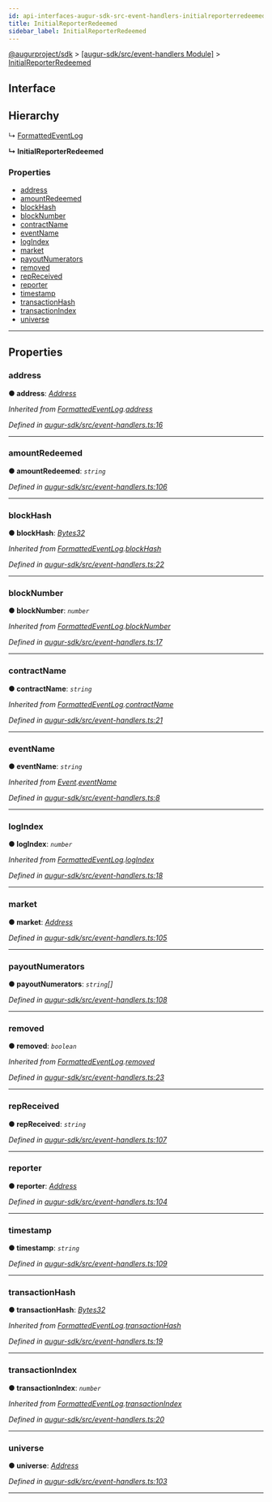 ```yaml
---
id: api-interfaces-augur-sdk-src-event-handlers-initialreporterredeemed
title: InitialReporterRedeemed
sidebar_label: InitialReporterRedeemed
---
```


[@augurproject/sdk](api-readme.md) > [[augur-sdk/src/event-handlers Module]](api-modules-augur-sdk-src-event-handlers-module.md) > [InitialReporterRedeemed](api-interfaces-augur-sdk-src-event-handlers-initialreporterredeemed.md)

## Interface

## Hierarchy

↳  [FormattedEventLog](api-interfaces-augur-sdk-src-event-handlers-formattedeventlog.md)

**↳ InitialReporterRedeemed**

### Properties

* [address](api-interfaces-augur-sdk-src-event-handlers-initialreporterredeemed.md#address)
* [amountRedeemed](api-interfaces-augur-sdk-src-event-handlers-initialreporterredeemed.md#amountredeemed)
* [blockHash](api-interfaces-augur-sdk-src-event-handlers-initialreporterredeemed.md#blockhash)
* [blockNumber](api-interfaces-augur-sdk-src-event-handlers-initialreporterredeemed.md#blocknumber)
* [contractName](api-interfaces-augur-sdk-src-event-handlers-initialreporterredeemed.md#contractname)
* [eventName](api-interfaces-augur-sdk-src-event-handlers-initialreporterredeemed.md#eventname)
* [logIndex](api-interfaces-augur-sdk-src-event-handlers-initialreporterredeemed.md#logindex)
* [market](api-interfaces-augur-sdk-src-event-handlers-initialreporterredeemed.md#market)
* [payoutNumerators](api-interfaces-augur-sdk-src-event-handlers-initialreporterredeemed.md#payoutnumerators)
* [removed](api-interfaces-augur-sdk-src-event-handlers-initialreporterredeemed.md#removed)
* [repReceived](api-interfaces-augur-sdk-src-event-handlers-initialreporterredeemed.md#repreceived)
* [reporter](api-interfaces-augur-sdk-src-event-handlers-initialreporterredeemed.md#reporter)
* [timestamp](api-interfaces-augur-sdk-src-event-handlers-initialreporterredeemed.md#timestamp)
* [transactionHash](api-interfaces-augur-sdk-src-event-handlers-initialreporterredeemed.md#transactionhash)
* [transactionIndex](api-interfaces-augur-sdk-src-event-handlers-initialreporterredeemed.md#transactionindex)
* [universe](api-interfaces-augur-sdk-src-event-handlers-initialreporterredeemed.md#universe)

---

## Properties

<a id="address"></a>

###  address

**● address**: *[Address](api-modules-augur-sdk-src-event-handlers-module.md#address)*

*Inherited from [FormattedEventLog](api-interfaces-augur-sdk-src-event-handlers-formattedeventlog.md).[address](api-interfaces-augur-sdk-src-event-handlers-formattedeventlog.md#address)*

*Defined in [augur-sdk/src/event-handlers.ts:16](https://github.com/AugurProject/augur/blob/304ca83772/packages/augur-sdk/src/event-handlers.ts#L16)*

___
<a id="amountredeemed"></a>

###  amountRedeemed

**● amountRedeemed**: *`string`*

*Defined in [augur-sdk/src/event-handlers.ts:106](https://github.com/AugurProject/augur/blob/304ca83772/packages/augur-sdk/src/event-handlers.ts#L106)*

___
<a id="blockhash"></a>

###  blockHash

**● blockHash**: *[Bytes32](api-modules-augur-sdk-src-event-handlers-module.md#bytes32)*

*Inherited from [FormattedEventLog](api-interfaces-augur-sdk-src-event-handlers-formattedeventlog.md).[blockHash](api-interfaces-augur-sdk-src-event-handlers-formattedeventlog.md#blockhash)*

*Defined in [augur-sdk/src/event-handlers.ts:22](https://github.com/AugurProject/augur/blob/304ca83772/packages/augur-sdk/src/event-handlers.ts#L22)*

___
<a id="blocknumber"></a>

###  blockNumber

**● blockNumber**: *`number`*

*Inherited from [FormattedEventLog](api-interfaces-augur-sdk-src-event-handlers-formattedeventlog.md).[blockNumber](api-interfaces-augur-sdk-src-event-handlers-formattedeventlog.md#blocknumber)*

*Defined in [augur-sdk/src/event-handlers.ts:17](https://github.com/AugurProject/augur/blob/304ca83772/packages/augur-sdk/src/event-handlers.ts#L17)*

___
<a id="contractname"></a>

###  contractName

**● contractName**: *`string`*

*Inherited from [FormattedEventLog](api-interfaces-augur-sdk-src-event-handlers-formattedeventlog.md).[contractName](api-interfaces-augur-sdk-src-event-handlers-formattedeventlog.md#contractname)*

*Defined in [augur-sdk/src/event-handlers.ts:21](https://github.com/AugurProject/augur/blob/304ca83772/packages/augur-sdk/src/event-handlers.ts#L21)*

___
<a id="eventname"></a>

###  eventName

**● eventName**: *`string`*

*Inherited from [Event](api-interfaces-augur-sdk-src-event-handlers-event.md).[eventName](api-interfaces-augur-sdk-src-event-handlers-event.md#eventname)*

*Defined in [augur-sdk/src/event-handlers.ts:8](https://github.com/AugurProject/augur/blob/304ca83772/packages/augur-sdk/src/event-handlers.ts#L8)*

___
<a id="logindex"></a>

###  logIndex

**● logIndex**: *`number`*

*Inherited from [FormattedEventLog](api-interfaces-augur-sdk-src-event-handlers-formattedeventlog.md).[logIndex](api-interfaces-augur-sdk-src-event-handlers-formattedeventlog.md#logindex)*

*Defined in [augur-sdk/src/event-handlers.ts:18](https://github.com/AugurProject/augur/blob/304ca83772/packages/augur-sdk/src/event-handlers.ts#L18)*

___
<a id="market"></a>

###  market

**● market**: *[Address](api-modules-augur-sdk-src-event-handlers-module.md#address)*

*Defined in [augur-sdk/src/event-handlers.ts:105](https://github.com/AugurProject/augur/blob/304ca83772/packages/augur-sdk/src/event-handlers.ts#L105)*

___
<a id="payoutnumerators"></a>

###  payoutNumerators

**● payoutNumerators**: *`string`[]*

*Defined in [augur-sdk/src/event-handlers.ts:108](https://github.com/AugurProject/augur/blob/304ca83772/packages/augur-sdk/src/event-handlers.ts#L108)*

___
<a id="removed"></a>

###  removed

**● removed**: *`boolean`*

*Inherited from [FormattedEventLog](api-interfaces-augur-sdk-src-event-handlers-formattedeventlog.md).[removed](api-interfaces-augur-sdk-src-event-handlers-formattedeventlog.md#removed)*

*Defined in [augur-sdk/src/event-handlers.ts:23](https://github.com/AugurProject/augur/blob/304ca83772/packages/augur-sdk/src/event-handlers.ts#L23)*

___
<a id="repreceived"></a>

###  repReceived

**● repReceived**: *`string`*

*Defined in [augur-sdk/src/event-handlers.ts:107](https://github.com/AugurProject/augur/blob/304ca83772/packages/augur-sdk/src/event-handlers.ts#L107)*

___
<a id="reporter"></a>

###  reporter

**● reporter**: *[Address](api-modules-augur-sdk-src-event-handlers-module.md#address)*

*Defined in [augur-sdk/src/event-handlers.ts:104](https://github.com/AugurProject/augur/blob/304ca83772/packages/augur-sdk/src/event-handlers.ts#L104)*

___
<a id="timestamp"></a>

###  timestamp

**● timestamp**: *`string`*

*Defined in [augur-sdk/src/event-handlers.ts:109](https://github.com/AugurProject/augur/blob/304ca83772/packages/augur-sdk/src/event-handlers.ts#L109)*

___
<a id="transactionhash"></a>

###  transactionHash

**● transactionHash**: *[Bytes32](api-modules-augur-sdk-src-event-handlers-module.md#bytes32)*

*Inherited from [FormattedEventLog](api-interfaces-augur-sdk-src-event-handlers-formattedeventlog.md).[transactionHash](api-interfaces-augur-sdk-src-event-handlers-formattedeventlog.md#transactionhash)*

*Defined in [augur-sdk/src/event-handlers.ts:19](https://github.com/AugurProject/augur/blob/304ca83772/packages/augur-sdk/src/event-handlers.ts#L19)*

___
<a id="transactionindex"></a>

###  transactionIndex

**● transactionIndex**: *`number`*

*Inherited from [FormattedEventLog](api-interfaces-augur-sdk-src-event-handlers-formattedeventlog.md).[transactionIndex](api-interfaces-augur-sdk-src-event-handlers-formattedeventlog.md#transactionindex)*

*Defined in [augur-sdk/src/event-handlers.ts:20](https://github.com/AugurProject/augur/blob/304ca83772/packages/augur-sdk/src/event-handlers.ts#L20)*

___
<a id="universe"></a>

###  universe

**● universe**: *[Address](api-modules-augur-sdk-src-event-handlers-module.md#address)*

*Defined in [augur-sdk/src/event-handlers.ts:103](https://github.com/AugurProject/augur/blob/304ca83772/packages/augur-sdk/src/event-handlers.ts#L103)*

___


